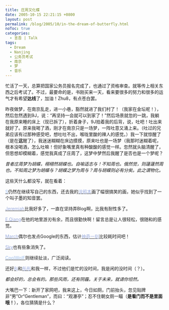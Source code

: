 ```yaml
---
title: 庄周又化蝶
date: 2005-10-15 22:21:15 +0800
layout: post
permalink: /blog/2005/10/in-the-dream-of-butterfly.html
noToc: true
categories:
  - 言吾 | Talk
tags:
  - Dream
  - Nanjing
  - 公务员考试
  - 南京
  - 梦
  - 音乐
---
```

忙活了一天，总算把国家公务员报名完成了，也通过了资格审查。就等传上相关东西之后考试了。不过，最要命的是，书刚买来一天，看来要很多的努力和很多的运气才有希望**达线**了，加油！Zhu8，有点苍白罢。

昨夜做梦，在南京乱走，进一小巷，豁然就进了我们村了！（我家在金坛呢！），然后忽然遇到9J，说：“再坚持一会就可以到家了！”然后场景就忽的一跳，我躺在我原来睡的床上（现已拆了），折着身子，9J拍着我的后背，说，吐吧！吐出来就好了。原来我喝了酒，刚才在南京只是一场梦，一阵吐意又涌上来。（吐过的兄弟应该有过那种感受吧，想吐吐不出，喉咙里酸的辣人的感觉。）我一下就惊醒了（是在**这**醒了），我迷迷糊糊在床边摸摸，原来吐也是一场梦（我那时迷糊着呢，根本没喝酒，怎么吐嘛！但好象嘴里真有种酸酸的感觉一样。忽然就头脑清醒了，但思想却模糊着，感觉我真成了庄周了，这梦中梦然后我醒了是否也是一个梦呢？

*昔者庄周梦为胡蝶，栩栩然胡蝶也。自喻适志与！不知周也。俄然觉，则蘧蘧然周也。不知周之梦为胡蝶与？胡蝶之梦为周与？周与胡蝶则必有分矣。此之谓物化。*

<!--more-->

  
这些天什么都没写，就在看着：

<a href="http://sendoh.yculblog.com/"><font color="#9cbceb">S</font></a>仍然在继续写自己的东西，还去我的<a href="http://www.flashinn.com/gb/junnie"><font color="#99aadd">涂鸦本</font></a>画了幅很搞笑的画，她似乎找到了一个叫子墨的知音罢。

<a href="http://jeremiah.yculblog.com/"><font color="#99aadd">Jeremiah</font></a>比我好多了，一直在坚持弄Blog啊，比我有耐性多了。

<a href="http://www.nn8z.com/myblog/"><font color="#99aadd">E.Qiang</font></a>在他的地里游刃有余，而且很勤快啊！留言总是让人很轻松，很随和的感觉。

<a href="http://www.marchbox.com/blog/"><font color="#99aadd">March</font></a>偶尔也发点Google的东西，估计<a href="http://www.magicwd.com/"><font color="#99aadd">神奇一刻</font></a>比较耗时间吧！

<a href="http://www.ycice.com/sky/"><font color="#99aadd">Sky</font></a>也有些象消失了。

<a href="http://www.chedan.org/"><font color="#9cbceb">CoolWolF</font></a>则继续扯淡，广泛阅读。

还好<a href="http://d8j.yculblog.com/"><font color="#99aadd">8j</font></a>和<a href="http://appleangel.yculblog.com/"><font color="#99aadd">彤彤</font></a>和我一样，不过他们是忙的没时间，我是闲的没时间（？）。

*都会好的，总会有的。那些风雨，还有阴霾。关于未来，就请你坦然。*

大嘴巴一下：新开了家网吧，我来这上，今日如厕，门前抬头，忽见贴牌非“男”Or“Gentleman”，而曰：“观瀑亭”；忍不住朝女厕一瞄（**是看门而不是里面哦！**），各位猜猜是什么？